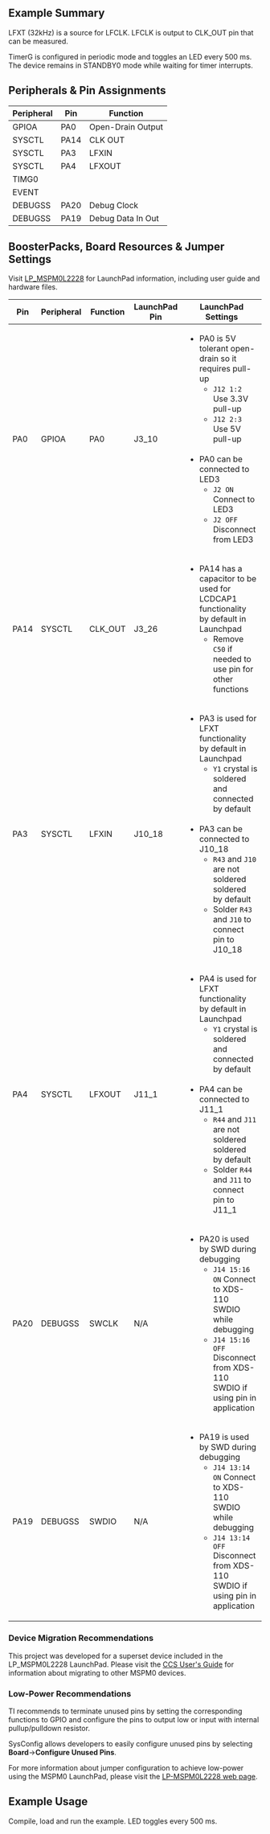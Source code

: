 ## Example Summary
LFXT (32kHz) is a source for LFCLK.
LFCLK is output to CLK_OUT pin that can be measured.

TimerG is configured in periodic mode and toggles an LED every 500 ms.
The device remains in STANDBY0 mode while waiting for timer interrupts.

## Peripherals & Pin Assignments

| Peripheral | Pin | Function |
| --- | --- | --- |
| GPIOA | PA0 | Open-Drain Output |
| SYSCTL | PA14 | CLK OUT |
| SYSCTL | PA3 | LFXIN |
| SYSCTL | PA4 | LFXOUT |
| TIMG0 |  |  |
| EVENT |  |  |
| DEBUGSS | PA20 | Debug Clock |
| DEBUGSS | PA19 | Debug Data In Out |

## BoosterPacks, Board Resources & Jumper Settings

Visit [LP_MSPM0L2228](https://www.ti.com/tool/LP-MSPM0L2228) for LaunchPad information, including user guide and hardware files.

| Pin | Peripheral | Function | LaunchPad Pin | LaunchPad Settings |
| --- | --- | --- | --- | --- |
| PA0 | GPIOA | PA0 | J3_10 | <ul><li>PA0 is 5V tolerant open-drain so it requires pull-up<br><ul><li>`J12 1:2` Use 3.3V pull-up<br><li>`J12 2:3` Use 5V pull-up</ul><br><li>PA0 can be connected to LED3<br><ul><li>`J2 ON` Connect to LED3<br><li>`J2 OFF` Disconnect from LED3</ul></ul> |
| PA14 | SYSCTL | CLK_OUT | J3_26 | <ul><li>PA14 has a capacitor to be used for LCDCAP1 functionality by default in Launchpad<br><ul><li>Remove `C50` if needed to use pin for other functions</ul></ul> |
| PA3 | SYSCTL | LFXIN | J10_18 | <ul><li>PA3 is used for LFXT functionality by default in Launchpad<br><ul><li>`Y1` crystal is soldered and connected by default</ul><br><li>PA3 can be connected to J10_18<br><ul><li>`R43` and `J10` are not soldered soldered by default<br><li>Solder `R43` and `J10` to connect pin to J10_18</ul> |
| PA4 | SYSCTL | LFXOUT | J11_1 | <ul><li>PA4 is used for LFXT functionality by default in Launchpad<br><ul><li>`Y1` crystal is soldered and connected by default</ul><br><li>PA4 can be connected to J11_1<br><ul><li>`R44` and `J11` are not soldered soldered by default<br><li>Solder `R44` and `J11` to connect pin to J11_1</ul> |
| PA20 | DEBUGSS | SWCLK | N/A | <ul><li>PA20 is used by SWD during debugging<br><ul><li>`J14 15:16 ON` Connect to XDS-110 SWDIO while debugging<br><li>`J14 15:16 OFF` Disconnect from XDS-110 SWDIO if using pin in application</ul></ul> |
| PA19 | DEBUGSS | SWDIO | N/A | <ul><li>PA19 is used by SWD during debugging<br><ul><li>`J14 13:14 ON` Connect to XDS-110 SWDIO while debugging<br><li>`J14 13:14 OFF` Disconnect from XDS-110 SWDIO if using pin in application</ul></ul> |

### Device Migration Recommendations
This project was developed for a superset device included in the LP_MSPM0L2228 LaunchPad. Please
visit the [CCS User's Guide](https://software-dl.ti.com/msp430/esd/MSPM0-SDK/latest/docs/english/tools/ccs_ide_guide/doc_guide/doc_guide-srcs/ccs_ide_guide.html#sysconfig-project-migration)
for information about migrating to other MSPM0 devices.

### Low-Power Recommendations
TI recommends to terminate unused pins by setting the corresponding functions to
GPIO and configure the pins to output low or input with internal
pullup/pulldown resistor.

SysConfig allows developers to easily configure unused pins by selecting **Board**→**Configure Unused Pins**.

For more information about jumper configuration to achieve low-power using the
MSPM0 LaunchPad, please visit the [LP-MSPM0L2228 web page](https://www.ti.com/tool/LP-MSPM0L2228).

## Example Usage
Compile, load and run the example. LED toggles every 500 ms.
